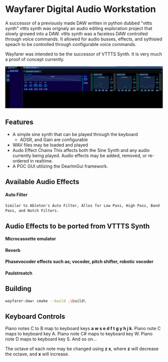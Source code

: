 # Wayfarer Digital Audio Workstation
A successor of a previously made DAW written in python dubbed "vttts synth"
vttts synth was orignaly an audio editing exploration project that slowly growed into a DAW.
vttts synth was a faceless DAW controlled through voice commands.
It allowed for audio busses, effects, and sythisied speach to be controlled through configurable voice commands.

Wayfarer was intended to be the successor of VTTTS Synth. It is very much a proof of concept currently.

![Wayfarer](img/Simple%20Overview.png)

## Features
* A simple sine synth that can be played through the keyboard
    * ADSR, and Gain are configurable
* WAV files may be loaded and played
* Audo Effect Chains
    This affects both the Sine Synth and any audio currently being played.
    Audio effects may be added, removed, or re-ordered in realtime.
* A POC GUI utilizing the DearImGui framework.

## Available Audio Effects
#### Auto Filter
    Similar to Ableton's Auto Filter, Allos for Low Pass, High Pass, Band Pass, and Notch Filters.

## Audio Effects to be ported from VTTTS Synth
#### Microcassette emulator
#### Reverb
#### Phasevocoder effects such as; vocoder, pitch shifter, robotic vocoder
#### Paulstreatch

## Building
```bash
wayfarer-daw> cmake --build .\build\    
```

## Keyboard Controls
Piano notes C to B map to keyboard keys **a w s e d f t g y h j k**.
Piano note C maps to keyboard key A.
Piano note C# maps to keyboard key W.
Piano note D maps to keyboard key S.
And so on...

The octave of each note may be changed using **z x**, where **z** will decrease the octave, and **x** will increase.